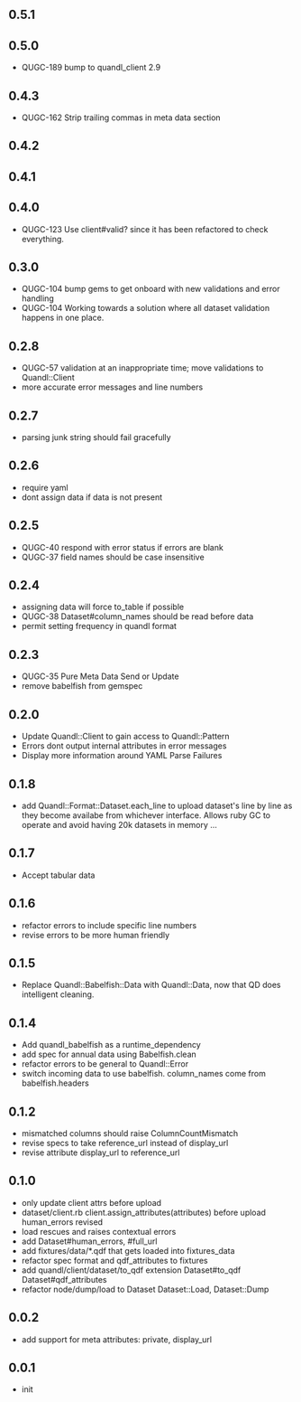 ## 0.5.1 





## 0.5.0 

* QUGC-189 bump to quandl_client 2.9



## 0.4.3 

* QUGC-162 Strip trailing commas in meta data section



## 0.4.2 





## 0.4.1 





## 0.4.0 

* QUGC-123 Use client#valid? since it has been refactored to check everything.



## 0.3.0 

* QUGC-104 bump gems to get onboard with new validations and error handling
* QUGC-104 Working towards a solution where all dataset validation happens in one place.



## 0.2.8

* QUGC-57 validation at an inappropriate time; move validations to Quandl::Client
* more accurate error messages and line numbers


## 0.2.7

* parsing junk string should fail gracefully


## 0.2.6

* require yaml
* dont assign data if data is not present


## 0.2.5

* QUGC-40 respond with error status if errors are blank
* QUGC-37 field names should be case insensitive


## 0.2.4

* assigning data will force to_table if possible
* QUGC-38 Dataset#column_names should be read before data
* permit setting frequency in quandl format

## 0.2.3

* QUGC-35 Pure Meta Data Send or Update
* remove babelfish from gemspec


## 0.2.0

* Update Quandl::Client to gain access to Quandl::Pattern
* Errors dont output internal attributes in error messages
* Display more information around YAML Parse Failures


## 0.1.8

* add Quandl::Format::Dataset.each_line to upload dataset's line by line as they become availabe from whichever interface. Allows ruby GC to operate and avoid having 20k datasets in memory ...


## 0.1.7

* Accept tabular data


## 0.1.6

* refactor errors to include specific line numbers
* revise errors to be more human friendly


## 0.1.5

* Replace Quandl::Babelfish::Data with Quandl::Data, now that QD does intelligent cleaning.


## 0.1.4

* Add quandl_babelfish as a runtime_dependency
* add spec for annual data using Babelfish.clean
* refactor errors to be general to Quandl::Error
* switch incoming data to use babelfish. column_names come from babelfish.headers


## 0.1.2

* mismatched columns should raise ColumnCountMismatch
* revise specs to take reference_url instead of display_url
* revise attribute display_url to reference_url


## 0.1.0

* only update client attrs before upload
* dataset/client.rb client.assign_attributes(attributes) before upload human_errors revised
* load rescues and raises contextual errors
* add Dataset#human_errors, #full_url
* add fixtures/data/*.qdf that gets loaded into fixtures_data
* refactor spec format and qdf_attributes to fixtures
* add quandl/client/dataset/to_qdf extension Dataset#to_qdf Dataset#qdf_attributes
* refactor node/dump/load to Dataset Dataset::Load, Dataset::Dump


## 0.0.2

* add support for meta attributes: private, display_url


## 0.0.1

* init